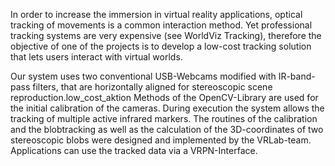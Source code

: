 In order to increase the immersion in virtual reality applications, optical tracking of movements is a common interaction method. Yet professional tracking systems are very expensive (see WorldViz Tracking), therefore the objective of one of the projects is to develop a low-cost tracking solution that lets users interact with virtual worlds.

Our system uses two conventional USB-Webcams modified with IR-band-pass filters, that are horizontally aligned for stereoscopic scene reproduction.low\_cost\_aktion Methods of the OpenCV-Library are used for the initial calibration of the cameras. During execution the system allows the tracking of multiple active infrared markers. The routines of the calibration and the blobtracking as well as the calculation of the 3D-coordinates of two stereoscopic blobs were designed and implemented by the VRLab-team. Applications can use the tracked data via a VRPN-Interface.